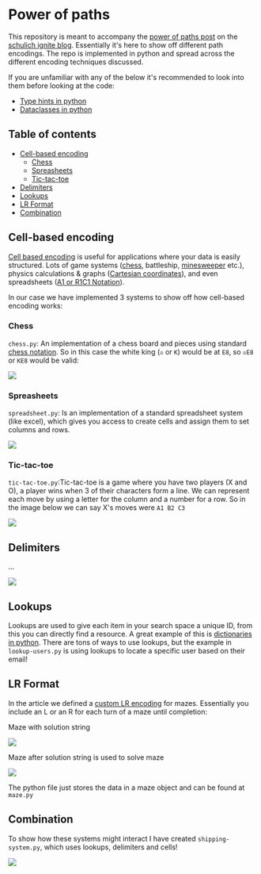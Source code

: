 # Power of paths

This repository is meant to accompany the [power of paths post](https://schulichignite.com/blog/the-power-of-paths) on the [schulich ignite blog](https://schulichignite.com/blog). Essentially it's here to show off different path encodings. The repo is implemented in python and spread across the different encoding techniques discussed. 

If you are unfamiliar with any of the below it's recommended to look into them before looking at the code: 

- [Type hints in python](https://canadiancoding.ca/Type%20Hinting%20&%20Checking)
- [Dataclasses in python](https://canadiancoding.ca/Dataclasses)

## Table of contents

- [Cell-based encoding](#cell-based-encoding)
  - [Chess](#chess)
  - [Spreasheets](#spreasheets)
  - [Tic-tac-toe](#tic-tac-toe)
- [Delimiters](#delimiters)
- [Lookups](#lookups)
- [LR Format](#lr-format)
- [Combination](#combination)


## Cell-based encoding

[Cell based encoding](https://schulichignite.com/blog/the-power-of-paths/#cells) is useful for applications where your data is easily structured. Lots of game systems ([chess](https://www.chess.com/terms/chess-notation), battleship, [minesweeper](https://rosettacode.org/wiki/Minesweeper_game#Python) etc.), physics calculations & graphs ([Cartesian coordinates](https://en.wikipedia.org/wiki/Cartesian_coordinate_system#Three_dimensions:~:text=of%20a%20number.-,Three%20dimensions,-%5Bedit%5D)), and even spreadsheets ([A1 or R1C1 Notation](https://bettersolutions.com/excel/formulas/cell-references-a1-r1c1-notation.htm#:~:text=To%20refer%20to%20a%20cell,letter%20and%20a%20row%20number.)).

In our case we have implemented 3 systems to show off how cell-based encoding works:

### Chess

`chess.py`: An implementation of a chess board and pieces using standard [chess notation](https://www.chess.com/terms/chess-notation). So in this case the white king (`♔` or `K`) would be at `E8`, so `♔E8` or `KE8` would be valid:

![](images/chess-example.png)

### Spreasheets

`spreadsheet.py`: Is an implementation of a standard spreadsheet system (like excel), which gives you access to create cells and assign them to set columns and rows.

![](./images/spreadsheet.png)

### Tic-tac-toe

`tic-tac-toe.py`:Tic-tac-toe is a game where you have two players (X and O), a player wins when 3 of their characters form a line. We can represent each move by using a letter for the column and a number for a row. So in the image below we can say X's moves were `A1 B2 C3`

![](./images/tic-tac-toe.png)

## Delimiters

...

![](./images/filesystem.png)

## Lookups

Lookups are used to give each item in your search space a unique ID, from this you can directly find a resource. A great example of this is [dictionaries in python](https://realpython.com/python-dicts/). There are tons of ways to use lookups, but the example in `lookup-users.py` is using lookups to locate a specific user based on their email!

## LR Format

In the article we defined a [custom LR encoding](https://schulichignite.com/blog/the-power-of-paths/#custom-left-right-format) for mazes. Essentially you include an L or an R for each turn of a maze until completion:

Maze with solution string

![](images/lr-1.png)

Maze after solution string is used to solve maze

![](images/lr-2.png)

The python file just stores the data in a maze object and can be found at `maze.py`

## Combination

To show how these systems might interact I have created `shipping-system.py`, which uses lookups, delimiters and cells!

![](images/shipping_system.png)
